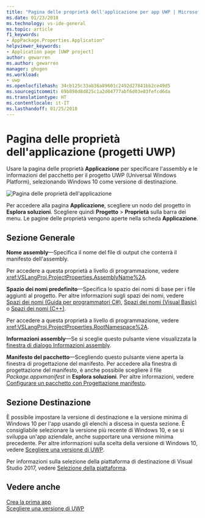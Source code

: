 ```yaml
---
title: "Pagina delle proprietà dell'applicazione per app UWP | Microsoft Docs"
ms.date: 01/23/2018
ms.technology: vs-ide-general
ms.topic: article
f1_keywords:
- AppPackage.Properties.Application"
helpviewer_keywords:
- Application page [UWP project]
author: gewarren
ms.author: gewarren
manager: ghogen
ms.workload:
- uwp
ms.openlocfilehash: 34cb125c33ab36a89601c2492d27841bb2ce49d5
ms.sourcegitcommit: 69b898d8d825c1a2d04777abf6d03e03fefcd6da
ms.translationtype: HT
ms.contentlocale: it-IT
ms.lasthandoff: 01/25/2018
---
```

# <a name="application-property-page-uwp-projects"></a>Pagina delle proprietà dell'applicazione (progetti UWP)

Usare la pagina delle proprietà **Applicazione** per specificare l'assembly e le informazioni del pacchetto per il progetto UWP (Universal Windows Platform), selezionando Windows 10 come versione di destinazione.

![Pagina delle proprietà dell'applicazione](media/application-page-uwp.png)

Per accedere alla pagina **Applicazione**, scegliere un nodo del progetto in **Esplora soluzioni**. Scegliere quindi **Progetto** > **Proprietà** sulla barra dei menu. Le pagine delle proprietà vengono aperte nella scheda **Applicazione**.

## <a name="general-section"></a>Sezione Generale

**Nome assembly**&mdash;Specifica il nome del file di output che conterrà il manifesto dell'assembly.

Per accedere a questa proprietà a livello di programmazione, vedere <xref:VSLangProj.ProjectProperties.AssemblyName%2A>.

**Spazio dei nomi predefinito**&mdash;Specifica lo spazio dei nomi di base per i file aggiunti al progetto. Per altre informazioni sugli spazi dei nomi, vedere [Spazi dei nomi (Guida per programmatori C#)](/dotnet/csharp/programming-guide/namespaces/), [Spazi dei nomi (Visual Basic)](/dotnet/visual-basic/programming-guide/program-structure/namespaces) o [Spazi dei nomi (C++)](/cpp/cpp/namespaces-cpp).

Per accedere a questa proprietà a livello di programmazione, vedere <xref:VSLangProj.ProjectProperties.RootNamespace%2A>.

**Informazioni assembly**&mdash;Se si sceglie questo pulsante viene visualizzata la [finestra di dialogo Informazioni assembly](../../ide/reference/assembly-information-dialog-box.md).

**Manifesto del pacchetto**&mdash;Scegliendo questo pulsante viene aperta la finestra di progettazione del manifesto. Per accedere alla finestra di progettazione del manifesto, è anche possibile scegliere il file _Package.appxmanifest_ in **Esplora soluzioni**. Per altre informazioni, vedere [Configurare un pacchetto con Progettazione manifesto](/windows/uwp/packaging/packaging-uwp-apps#configure-an-app-package).

## <a name="targeting-section"></a>Sezione Destinazione

È possibile impostare la versione di destinazione e la versione minima di Windows 10 per l'app usando gli elenchi a discesa in questa sezione. È consigliabile selezionare la versione più recente di Windows 10, e se si sviluppa un'app aziendale, anche supportare una versione minima precedente. Per altre informazioni sulla scelta della versione di Windows 10, vedere [Scegliere una versione di UWP](/windows/uwp/updates-and-versions/choose-a-uwp-version).

Per informazioni sulla selezione della piattaforma di destinazione di Visual Studio 2017, vedere [Selezione della piattaforma](https://www.visualstudio.com/productinfo/vs2017-compatibility-vs#a-iddevelopwindows-avisual-studio-2017-support-for-windows-development).

## <a name="see-also"></a>Vedere anche

[Crea la prima app](/windows/uwp/get-started/your-first-app)  
[Scegliere una versione di UWP](/windows/uwp/updates-and-versions/choose-a-uwp-version)